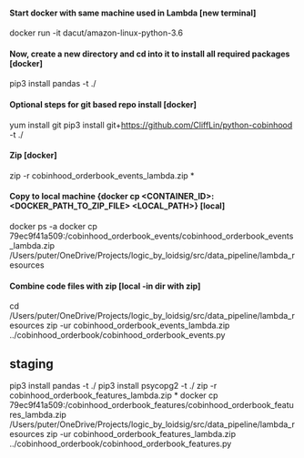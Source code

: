 #### Start docker with same machine used in Lambda [new terminal]
docker run -it dacut/amazon-linux-python-3.6

#### Now, create a new directory and cd into it to install all required packages [docker]
pip3 install pandas -t ./

#### Optional steps for git based repo install [docker]
yum install git 
pip3 install git+https://github.com/CliffLin/python-cobinhood -t ./

#### Zip [docker]
zip -r cobinhood_orderbook_events_lambda.zip * 

#### Copy to local machine {docker cp <CONTAINER_ID>:<DOCKER_PATH_TO_ZIP_FILE> <LOCAL_PATH>} [local]
docker ps -a
docker cp 79ec9f41a509:/cobinhood_orderbook_events/cobinhood_orderbook_events_lambda.zip /Users/puter/OneDrive/Projects/logic_by_loidsig/src/data_pipeline/lambda_resources

#### Combine code files with zip [local -in dir with zip]
cd /Users/puter/OneDrive/Projects/logic_by_loidsig/src/data_pipeline/lambda_resources
zip -ur cobinhood_orderbook_events_lambda.zip ../cobinhood_orderbook/cobinhood_orderbook_events.py



## staging
pip3 install pandas -t ./
pip3 install psycopg2 -t ./
zip -r cobinhood_orderbook_features_lambda.zip * 
docker cp 79ec9f41a509:/cobinhood_orderbook_features/cobinhood_orderbook_features_lambda.zip /Users/puter/OneDrive/Projects/logic_by_loidsig/src/data_pipeline/lambda_resources
zip -ur cobinhood_orderbook_features_lambda.zip ../cobinhood_orderbook/cobinhood_orderbook_features.py